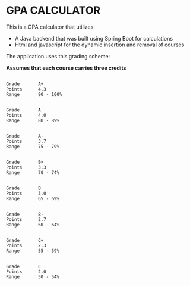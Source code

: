 # GPA CALCULATOR


This is a GPA calculator that utilizes:
- A Java backend that was built using Spring Boot for calculations
- Html and javascript for the dynamic insertion and removal of courses

The application uses this grading scheme:

**Assumes that each course carries three credits**

```

Grade       A+ 
Points      4.3 
Range       90 - 100% 
  
  
Grade       A 
Points      4.0 
Range       80 - 89% 
  
  
Grade       A- 
Points      3.7 
Range       75 - 79% 
  
  
Grade       B+ 
Points      3.3 
Range       70 - 74% 
  
  
Grade       B 
Points      3.0 
Range       65 - 69% 
  
  
Grade       B- 
Points      2.7 
Range       60 - 64% 
  
  
Grade       C+ 
Points      2.3 
Range       55 - 59% 
  
  
Grade       C 
Points      2.0 
Range       50 - 54% 
                    
```
